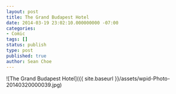 ```yaml
---
layout: post
title: The Grand Budapest Hotel
date: 2014-03-19 23:02:10.000000000 -07:00
categories:
- Comic
tags: []
status: publish
type: post
published: true
author: Sean Choe
---
```

![The Grand Budapest Hotel]({{ site.baseurl }}/assets/wpid-Photo-20140320000039.jpg)
